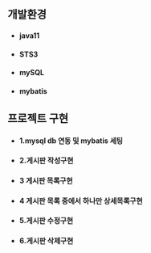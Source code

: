 ## 개발환경
- #### java11
- #### STS3
- #### mySQL
- #### mybatis


## 프로젝트 구현
- #### 1.mysql db 연동 및 mybatis 세팅
- #### 2.게시판 작성구현
- #### 3 게시판 목록구현
- #### 4 게시판 목록 중에서 하나만 상세목록구현
- #### 5.게시판 수정구현
- #### 6.게시판 삭제구현
